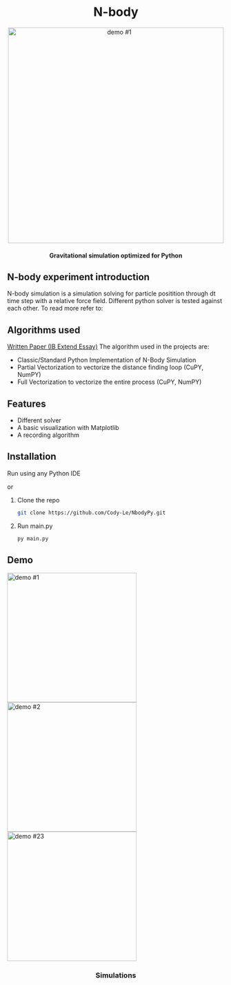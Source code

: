 <h1 align="center">N-body</h1>

<p align="center"><img src="demo1.gif" alt="demo #1" width="500"/></p>
<h4 align="center">Gravitational simulation optimized for Python</h4>



## N-body experiment introduction
N-body simulation is a simulation solving for particle positition through dt time step with a relative force field. Different python solver is tested against each other. To read more refer to:

## Algorithms used
<a href="./Research Paper.pdf" class="image fit">Written Paper (IB Extend Essay)</a>
The algorithm used in the projects are:
* Classic/Standard Python Implementation of N-Body Simulation
* Partial Vectorization to vectorize the distance finding loop (CuPY, NumPY)
* Full Vectorization to vectorize the entire process (CuPY, NumPY)

## Features
* Different solver
* A basic visualization with Matplotlib
* A recording algorithm





## Installation
Run using any Python IDE 

or

1. Clone the repo
   ```sh
   git clone https://github.com/Cody-Le/NbodyPy.git
   ```
2. Run main.py
   ```sh
   py main.py
   ```

## Demo
<p align"center">
<img src="demo1.gif" alt="demo #1" width="300"/>
<img src="demo2.gif" alt="demo #2" width="300"/>
<img src="demo3.gif" alt="demo #23" width="300"/>
</p>
<h3 align="center">Simulations</h3>
